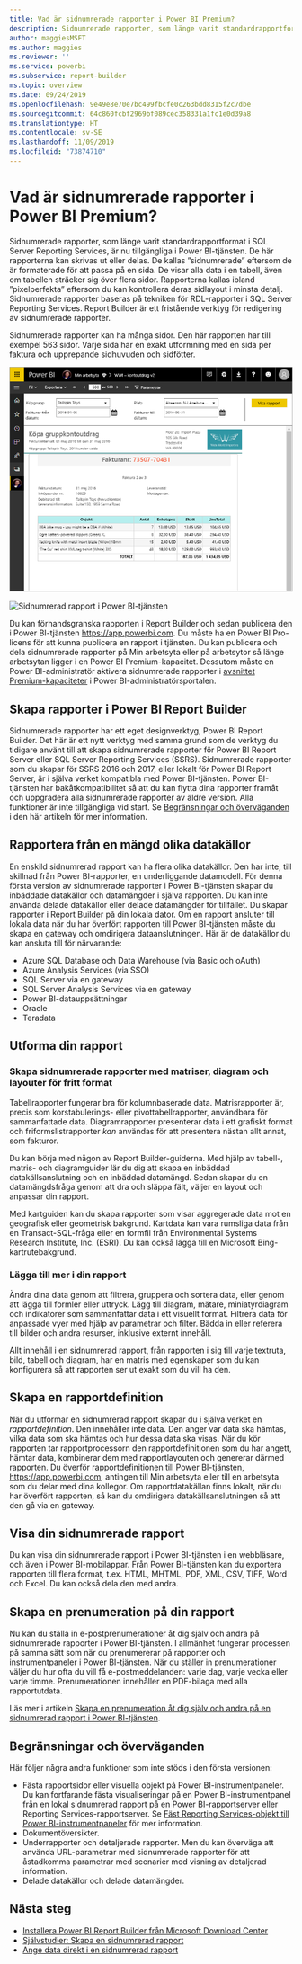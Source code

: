 ```yaml
---
title: Vad är sidnumrerade rapporter i Power BI Premium?
description: Sidnumrerade rapporter, som länge varit standardrapportformat i SQL Server Reporting Services, är nu tillgängliga i Power BI-tjänsten. De här rapporterna kan skrivas ut eller delas. Du kan kontrollera rapportlayouten i detalj. De visar alla data i en tabell, även om tabellen t.ex. sträcker sig över flera sidor.
author: maggiesMSFT
ms.author: maggies
ms.reviewer: ''
ms.service: powerbi
ms.subservice: report-builder
ms.topic: overview
ms.date: 09/24/2019
ms.openlocfilehash: 9e49e8e70e7bc499fbcfe0c263bdd8315f2c7dbe
ms.sourcegitcommit: 64c860fcbf2969bf089cec358331a1fc1e0d39a8
ms.translationtype: HT
ms.contentlocale: sv-SE
ms.lasthandoff: 11/09/2019
ms.locfileid: "73874710"
---
```

# <a name="what-are-paginated-reports-in-power-bi-premium"></a>Vad är sidnumrerade rapporter i Power BI Premium?

Sidnumrerade rapporter, som länge varit standardrapportformat i SQL Server Reporting Services, är nu tillgängliga i Power BI-tjänsten. De här rapporterna kan skrivas ut eller delas. De kallas ”sidnumrerade” eftersom de är formaterade för att passa på en sida. De visar alla data i en tabell, även om tabellen sträcker sig över flera sidor. Rapporterna kallas ibland ”pixelperfekta” eftersom du kan kontrollera deras sidlayout i minsta detalj. Sidnumrerade rapporter baseras på tekniken för RDL-rapporter i SQL Server Reporting Services. Report Builder är ett fristående verktyg för redigering av sidnumrerade rapporter. 

Sidnumrerade rapporter kan ha många sidor. Den här rapporten har till exempel 563 sidor. Varje sida har en exakt utformning med en sida per faktura och upprepande sidhuvuden och sidfötter.

![Sidnumrerad](media/paginated-reports-report-builder-power-bi/power-bi-paginated-wwi-report-page.png)

![Sidnumrerad rapport i Power BI-tjänsten](media/report-builder-power-bi/report-builder-get-started-paginated-report.png)

Du kan förhandsgranska rapporten i Report Builder och sedan publicera den i Power BI-tjänsten https://app.powerbi.com. Du måste ha en Power BI Pro-licens för att kunna publicera en rapport i tjänsten. Du kan publicera och dela sidnumrerade rapporter på Min arbetsyta eller på arbetsytor så länge arbetsytan ligger i en Power BI Premium-kapacitet. Dessutom måste en Power BI-administratör aktivera sidnumrerade rapporter i [avsnittet Premium-kapaciteter](service-admin-premium-workloads.md#paginated-reports) i Power BI-administratörsportalen. 

## <a name="create-reports-in-power-bi-report-builder"></a>Skapa rapporter i Power BI Report Builder

Sidnumrerade rapporter har ett eget designverktyg, Power BI Report Builder. Det här är ett nytt verktyg med samma grund som de verktyg du tidigare använt till att skapa sidnumrerade rapporter för Power BI Report Server eller SQL Server Reporting Services (SSRS). Sidnumrerade rapporter som du skapar för SSRS 2016 och 2017, eller lokalt för Power BI Report Server, är i själva verket kompatibla med Power BI-tjänsten. Power BI-tjänsten har bakåtkompatibilitet så att du kan flytta dina rapporter framåt och uppgradera alla sidnumrerade rapporter av äldre version. Alla funktioner är inte tillgängliga vid start. Se [Begränsningar och överväganden](#limitations-and-considerations) i den här artikeln för mer information.
     
## <a name="report-from-a-variety-of-data-sources"></a>Rapportera från en mängd olika datakällor

En enskild sidnumrerad rapport kan ha flera olika datakällor. Den har inte, till skillnad från Power BI-rapporter, en underliggande datamodell. För denna första version av sidnumrerade rapporter i Power BI-tjänsten skapar du inbäddade datakällor och datamängder i själva rapporten. Du kan inte använda delade datakällor eller delade datamängder för tillfället. Du skapar rapporter i Report Builder på din lokala dator. Om en rapport ansluter till lokala data när du har överfört rapporten till Power BI-tjänsten måste du skapa en gateway och omdirigera dataanslutningen. Här är de datakällor du kan ansluta till för närvarande:

- Azure SQL Database och Data Warehouse (via Basic och oAuth)
- Azure Analysis Services (via SSO)
- SQL Server via en gateway
- SQL Server Analysis Services via en gateway
- Power BI-datauppsättningar
- Oracle
- Teradata

## <a name="design-your-report"></a>Utforma din rapport  

### <a name="create-paginated-reports-with-matrix-chart-and-free-form-layouts"></a>Skapa sidnumrerade rapporter med matriser, diagram och layouter för fritt format

Tabellrapporter fungerar bra för kolumnbaserade data. Matrisrapporter är, precis som korstabulerings- eller pivottabellrapporter, användbara för sammanfattade data. Diagramrapporter presenterar data i ett grafiskt format och friformslistrapporter *kan* användas för att presentera nästan allt annat, som fakturor. 
  
Du kan börja med någon av Report Builder-guiderna. Med hjälp av tabell-, matris- och diagramguider lär du dig att skapa en inbäddad datakällsanslutning och en inbäddad datamängd. Sedan skapar du en datamängdsfråga genom att dra och släppa fält, väljer en layout och anpassar din rapport.  
  
Med kartguiden kan du skapa rapporter som visar aggregerade data mot en geografisk eller geometrisk bakgrund. Kartdata kan vara rumsliga data från en Transact-SQL-fråga eller en formfil från Environmental Systems Research Institute, Inc. (ESRI). Du kan också lägga till en Microsoft Bing-kartrutebakgrund.  

### <a name="add-more-to-your-report"></a>Lägga till mer i din rapport

Ändra dina data genom att filtrera, gruppera och sortera data, eller genom att lägga till formler eller uttryck. Lägg till diagram, mätare, miniatyrdiagram och indikatorer som sammanfattar data i ett visuellt format.  Filtrera data för anpassade vyer med hjälp av parametrar och filter. Bädda in eller referera till bilder och andra resurser, inklusive externt innehåll.  

Allt innehåll i en sidnumrerad rapport, från rapporten i sig till varje textruta, bild, tabell och diagram, har en matris med egenskaper som du kan konfigurera så att rapporten ser ut exakt som du vill ha den.

## <a name="creating-a-report-definition"></a>Skapa en rapportdefinition

När du utformar en sidnumrerad rapport skapar du i själva verket en *rapportdefinition*. Den innehåller inte data. Den anger var data ska hämtas, vilka data som ska hämtas och hur dessa data ska visas. När du kör rapporten tar rapportprocessorn den rapportdefinitionen som du har angett, hämtar data, kombinerar dem med rapportlayouten och genererar därmed rapporten. Du överför rapportdefinitionen till Power BI-tjänsten, https://app.powerbi.com, antingen till Min arbetsyta eller till en arbetsyta som du delar med dina kollegor. Om rapportdatakällan finns lokalt, när du har överfört rapporten, så kan du omdirigera datakällsanslutningen så att den gå via en gateway. 

## <a name="view-your-paginated-report"></a>Visa din sidnumrerade rapport
Du kan visa din sidnumrerade rapport i Power BI-tjänsten i en webbläsare, och även i Power BI-mobilappar. Från Power BI-tjänsten kan du exportera rapporten till flera format, t.ex. HTML, MHTML, PDF, XML, CSV, TIFF, Word och Excel. Du kan också dela den med andra.  

## <a name="create-a-subscription-to-your-report"></a>Skapa en prenumeration på din rapport

Nu kan du ställa in e-postprenumerationer åt dig själv och andra på sidnumrerade rapporter i Power BI-tjänsten. I allmänhet fungerar processen på samma sätt som när du prenumererar på rapporter och instrumentpaneler i Power BI-tjänsten. När du ställer in prenumerationer väljer du hur ofta du vill få e-postmeddelanden: varje dag, varje vecka eller varje timme. Prenumerationen innehåller en PDF-bilaga med alla rapportutdata.

Läs mer i artikeln [Skapa en prenumeration åt dig själv och andra på en sidnumrerad rapport i Power BI-tjänsten](paginated-reports-subscriptions.md). 

## <a name="limitations-and-considerations"></a>Begränsningar och överväganden

Här följer några andra funktioner som inte stöds i den första versionen:

- Fästa rapportsidor eller visuella objekt på Power BI-instrumentpaneler. Du kan fortfarande fästa visualiseringar på en Power BI-instrumentpanel från en lokal sidnumrerad rapport på en Power BI-rapportserver eller Reporting Services-rapportserver. Se [Fäst Reporting Services-objekt till Power BI-instrumentpaneler](https://docs.microsoft.com/sql/reporting-services/pin-reporting-services-items-to-power-bi-dashboards) för mer information.
- Dokumentöversikter.
- Underrapporter och detaljerade rapporter.  Men du kan överväga att använda URL-parametrar med sidnumrerade rapporter för att åstadkomma parametrar med scenarier med visning av detaljerad information.
- Delade datakällor och delade datamängder.

 
## <a name="next-steps"></a>Nästa steg

- [Installera Power BI Report Builder från Microsoft Download Center](https://go.microsoft.com/fwlink/?linkid=2086513)
- [Självstudier: Skapa en sidnumrerad rapport](paginated-reports-quickstart-aw.md)
- [Ange data direkt i en sidnumrerad rapport](paginated-reports-enter-data.md)

  

